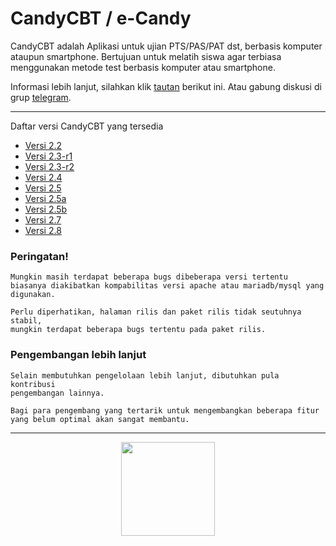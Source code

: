 # CandyCBT / e-Candy

CandyCBT adalah Aplikasi untuk ujian PTS/PAS/PAT dst, berbasis komputer ataupun smartphone. Bertujuan untuk melatih siswa agar terbiasa menggunakan metode test berbasis komputer atau smartphone.

Informasi lebih lanjut, silahkan klik [tautan](http://cbtcandy.com/) berikut ini. Atau gabung diskusi di grup [telegram](https://t.me/joinchat/F8fX-xHSUuvhjNbdy-kX7g).

---

Daftar versi CandyCBT yang tersedia

- [Versi 2.2](https://github.com/ryuffhant/candycbt/tree/v2.2)
- [Versi 2.3-r1](https://github.com/ryuffhant/candycbt/tree/v2.3-r1)
- [Versi 2.3-r2](https://github.com/ryuffhant/candycbt/tree/v2.3-r2)
- [Versi 2.4](https://github.com/ryuffhant/candycbt/tree/v2.4)
- [Versi 2.5](https://github.com/ryuffhant/candycbt/tree/v2.5)
- [Versi 2.5a](https://github.com/ryuffhant/candycbt/tree/v2.5a)
- [Versi 2.5b](https://github.com/ryuffhant/candycbt/tree/v2.5b)
- [Versi 2.7](https://github.com/ryuffhant/candycbt/tree/v2.7)
- [Versi 2.8](https://github.com/ryuffhant/candycbt/tree/v2.8)

### Peringatan!
```
Mungkin masih terdapat beberapa bugs dibeberapa versi tertentu
biasanya diakibatkan kompabilitas versi apache atau mariadb/mysql yang digunakan.

Perlu diperhatikan, halaman rilis dan paket rilis tidak seutuhnya stabil,
mungkin terdapat beberapa bugs tertentu pada paket rilis.
```

### Pengembangan lebih lanjut
```
Selain membutuhkan pengelolaan lebih lanjut, dibutuhkan pula kontribusi
pengembangan lainnya.

Bagi para pengembang yang tertarik untuk mengembangkan beberapa fitur
yang belum optimal akan sangat membantu.
```

---
<p align="center">
<a href="https://ryuffhant.github.io/candycbt"><img src="https://img.shields.io/badge/Hosted%20on-Github-green?logo=github" width="150"></a>
</p>
